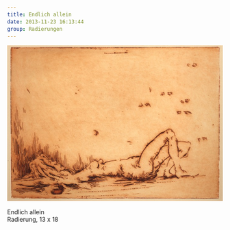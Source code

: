 ```yaml
---
title: Endlich allein
date: 2013-11-23 16:13:44
group: Radierungen
---
```

![Endlich allein](/img/radierungen/endlich-allein.jpg)

Endlich allein<br>
Radierung, 13 x 18
